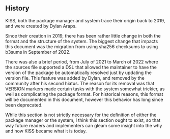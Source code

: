 ## History

KISS, both the package manager and system trace their origin back
to 2019, and were created by Dylan Araps.

Since their creation in 2019, there has been rather little change
in both the format and the structure of the system. The biggest
change that impacts this document was the migration from using
sha256 checksums to using b3sums in September of 2022.

There was also a brief period, from July of 2021 to March of 2022
where the sources file supported a DSL that allowed the maintainer
to have the version of the package be automatically resolved just
by updating the version file. This feature was added by Dylan,
and removed by the community after his second hiatus. The reason for
its removal was that VERSION markers made certain tasks with
the system somewhat trickier, as well as complicating the package format.
For historical reasons, this format will be documented in this document,
however this behavior has long since been deprecated.

While this section is not strictly necessary for the definition of
either the package manager or the system, I think this section ought
to exist, so that way future readers and implementers can
gleam some insight into the why and how KISS became what it is today.
